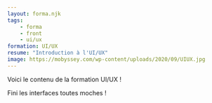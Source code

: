 ```yaml
---
layout: forma.njk
tags:
    - forma
    - front
    - ui/ux
formation: UI/UX
resume: "Introduction à l'UI/UX"
image: https://mobyssey.com/wp-content/uploads/2020/09/UIUX.jpg
---
```


Voici le contenu de la formation UI/UX !

Fini les interfaces toutes moches !